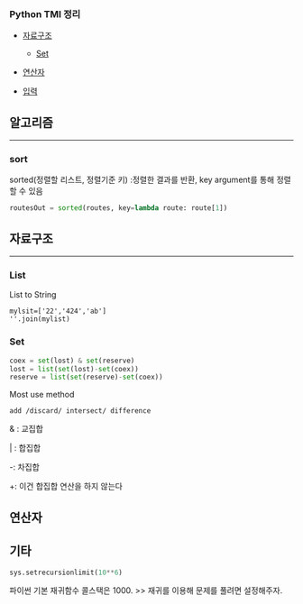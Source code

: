 ### Python TMI 정리

- [자료구조](#자료구조)
  - [Set](#Set)
- [연산자](#연산자)

- [입력](#입력)

## 알고리즘

---

### sort

sorted(정렬할 리스트, 정렬기준 키) :정렬한 결과를 반환, key argument를 통해 정렬할 수 있음

```python
routesOut = sorted(routes, key=lambda route: route[1])
```

## 자료구조

---

### List

List to String

```pythton
mylsit=['22','424','ab']
''.join(mylist)
```

### Set

```python
coex = set(lost) & set(reserve)
lost = list(set(lost)-set(coex))
reserve = list(set(reserve)-set(coex))
```

Most use method

```
add /discard/ intersect/ difference
```

& : 교집합

| : 합집합

-: 차집합

+: 이건 합집합 연산을 하지 않는다

## 연산자

## 기타

```python
sys.setrecursionlimit(10**6)
```

파이썬 기본 재귀함수 콜스택은 1000. >> 재귀를 이용해 문제를 풀려면 설정해주자.
